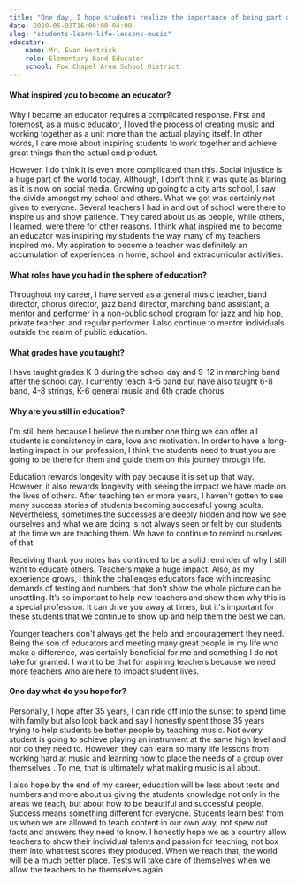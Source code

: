 ```yaml
---
title: "One day, I hope students realize the importance of being part of a group"
date: 2020-05-03T16:00:00-04:00
slug: "students-learn-life-lessons-music"
educator:
    name: Mr. Evan Hertrick
    role: Elementary Band Educator
    school: Fox Chapel Area School District
---
```


#### What inspired you to become an educator?

Why I became an educator requires a complicated response. First and foremost, as a music educator, I loved the process of creating music and working together as a unit more than the actual playing itself. In other words, I care more about inspiring students to work together and achieve great things than the actual end product.

However, I do think it is even more complicated than this. Social injustice is a huge part of the world today. Although, I don’t think it was quite as blaring as it is now on social media.  Growing up going to a city arts school, I saw the divide amongst my school and others. What we got was certainly not given to everyone. Several teachers I had in and out of school were there to inspire us and show patience. They cared about us as people, while others, I learned, were there for other reasons. I think what inspired  me to become an educator was inspiring my students the way many of my teachers inspired me. My aspiration to become a teacher was definitely an accumulation of experiences in home, school and extracurricular activities.

#### What roles have you had in the sphere of education?

Throughout my career, I have served as a general music teacher, band director, chorus director, jazz band director, marching band assistant, a mentor and performer in a non-public school program for jazz and hip hop, private teacher, and regular performer. I also continue to mentor individuals outside the realm of public education.

#### What grades have you taught?

I have taught grades K-8 during the school day and 9-12 in marching band after the school day. I currently teach 4-5 band but have also taught 6-8 band, 4-8 strings, K-6 general music and 6th grade chorus.

#### Why are you still in education?

I'm still here because I believe the number one thing we can offer all students is consistency in care, love and motivation. In order to have a long-lasting impact in our profession, I think the students need to trust you are going to be there for them and guide them on this journey through life.

Education rewards longevity with pay because it is set up that way. However, it also rewards longevity with seeing the impact we have made on the lives of others. After teaching ten or more years, I haven't gotten to see many success stories of students becoming successful young adults. Nevertheless, sometimes the successes are deeply hidden and how we see ourselves and what we are doing is not always seen or felt by our students at the time we are teaching them.  We have to continue to remind ourselves of that.

Receiving thank you notes has continued to be a solid reminder of why I still want to educate others. Teachers make a huge impact. Also, as my experience grows, I think the challenges educators face with increasing demands of testing and numbers that don't show the whole picture can be unsettling.  It’s so important to help new teachers and show them why this is a special profession. It can drive you away at times, but it's important for these students that we continue to show up and help them the best we can.

Younger teachers don't always get the help and encouragement they need.  Being the son of educators and meeting many great people in my life who make a difference, was certainly beneficial for me and something I do not take for granted.  I want to be that for aspiring teachers because we need more teachers who are here to impact student lives.

#### One day what do you hope for?

Personally, I hope after 35 years, I can ride off into the sunset to spend time with family but also look back and say I honestly spent those 35 years trying to help students be better people by teaching music. Not every student is going to achieve playing an instrument at the same high level and nor do they need to. However, they can learn so many life lessons from working hard at music and learning how to place the needs of a group over themselves . To me, that is ultimately what making music is all about.

I also hope by the end of my career, education will be less about tests and numbers and more about us giving the students knowledge not only in the areas we teach, but about how to be beautiful and successful people. Success means something different for everyone. Students learn best from us when we are allowed to teach content in our own way,  not spew out facts and answers they need to know. I honestly hope we as a country allow teachers to show their individual talents and passion for teaching, not box them into what test scores they produced. When we reach that, the world will be a much better place. Tests will take care of themselves when we allow the teachers to be themselves again.
